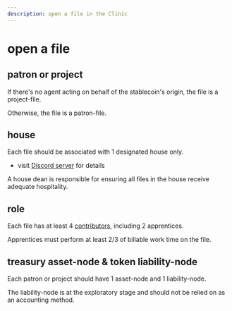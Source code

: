 ```yaml
---
description: open a file in the Clinic
---
```


# open a file

## patron or project

If there's no agent acting on behalf of the stablecoin's origin, the file is a project-file.

Otherwise, the file is a patron-file.&#x20;

## house

Each file should be associated with 1 designated house only.

* visit [Discord server](../../house/discord-server.md) for details

A house dean is responsible for ensuring all files in the house receive adequate hospitality.&#x20;

## role

Each file has at least 4 [contributors](../../seal/contributor.md), including 2 apprentices.

Apprentices must perform at least 2/3 of billable work time on the file.

## treasury asset-node & token liability-node

Each patron or project should have 1 asset-node and 1 liability-node.

The liability-node is at the exploratory stage and should not be relied on as an accounting method.
